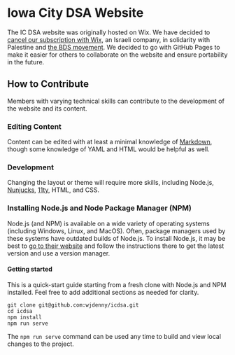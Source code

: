 # Iowa City DSA Website

The IC DSA website was originally hosted on Wix. We have decided to [cancel our subscription with Wix](https://boycottwix.org/), an Israeli company, in solidarity with Palestine and [the BDS movement](https://bdsmovement.net/). We decided to go with GitHub Pages to make it easier for others to collaborate on the website and ensure portability in the future.

## How to Contribute
Members with varying technical skills can contribute to the development of the website and its content. 

### Editing Content
Content can be edited with at least a minimal knowledge of [Markdown](https://www.markdownguide.org/basic-syntax/), though some knowledge of YAML and HTML would be helpful as well.

### Development
Changing the layout or theme will require more skills, including Node.js, [Nunjucks](https://mozilla.github.io/nunjucks/), [11ty](https://www.11ty.dev/), HTML, and CSS.

### Installing Node.js and Node Package Manager (NPM)
Node.js (and NPM) is available on a wide variety of operating systems (including Windows, Linux, and MacOS). Often, package managers used by these systems have outdated builds of Node.js. To install Node.js, it may be best to [go to their website](https://nodejs.org/en/download/package-manager) and follow the instructions there to get the latest version and use a version manager.

#### Getting started
This is a quick-start guide starting from a fresh clone with Node.js and NPM installed. Feel free to add additional sections as needed for clarity.

```
git clone git@github.com:wjdenny/icdsa.git
cd icdsa
npm install
npm run serve
```

The `npm run serve` command can be used any time to build and view local changes to the project.